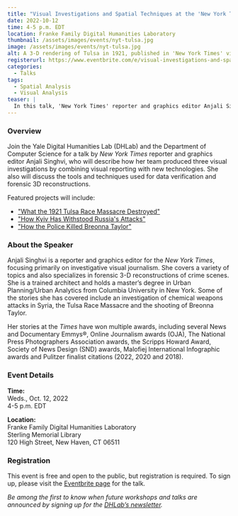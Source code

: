 ```yaml
---
title: "Visual Investigations and Spatial Techniques at the 'New York Times'"
date: 2022-10-12
time: 4-5 p.m. EDT
location: Franke Family Digital Humanities Laboratory
thumbnail: /assets/images/events/nyt-tulsa.jpg
image: /assets/images/events/nyt-tulsa.jpg
alt: A 3-D rendering of Tulsa in 1921, published in 'New York Times' visual reporting on the Tulsa Race Massacre.
registerurl: https://www.eventbrite.com/e/visual-investigations-and-spatial-techniques-at-the-new-york-times-tickets-432117654537
categories:
  - Talks
tags:
  - Spatial Analysis
  - Visual Analysis
teaser: |
  In this talk, 'New York Times' reporter and graphics editor Anjali Singhvi will discuss how her team produces visual investigative journalism, using spatial evidence to reconstruct important moments in space and time.
---
```


### Overview

Join the Yale Digital Humanities Lab (DHLab) and the Department of Computer Science for a talk by *New York Times* reporter and graphics editor Anjali Singhvi, who will describe how her team produced three visual investigations by combining visual reporting with new technologies. She also will discuss the tools and techniques used for data verification and forensic 3D reconstructions.  

Featured projects will include:  
- <a href='https://www.nytimes.com/interactive/2021/05/24/us/tulsa-race-massacre.html' target='_blank'>"What the 1921 Tulsa Race Massacre Destroyed"</a>  
- <a href='https://www.nytimes.com/interactive/2022/04/02/world/europe/kyiv-invasion-disaster.html' target='_blank'>"How Kyiv Has Withstood Russia's Attacks"</a>  
- <a href='https://www.nytimes.com/video/us/100000007348445/breonna-taylor-death-cops.html' target='_blank'>"How the Police Killed Breonna Taylor"</a>  

### About the Speaker

Anjali Singhvi is a reporter and graphics editor for the *New York Times*, focusing primarily on investigative visual journalism. She covers a variety of topics and also specializes in forensic 3-D reconstructions of crime scenes. She is a trained architect and holds a master’s degree in Urban Planning/Urban Analytics from Columbia University in New York. Some of the stories she has covered include an investigation of chemical weapons attacks in Syria, the Tulsa Race Massacre and the shooting of Breonna Taylor.  

Her stories at the *Times* have won multiple awards, including several News and Documentary Emmys®, Online Journalism awards (OJA), The National Press Photographers Association awards, the Scripps Howard Award, Society of News Design (SND) awards, Malofiej International Infographic awards and Pulitzer finalist citations (2022, 2020 and 2018).   

### Event Details

**Time:**  
Weds., Oct. 12, 2022  
4-5 p.m. EDT  

**Location:**  
Franke Family Digital Humanities Laboratory  
Sterling Memorial Library  
120 High Street, New Haven, CT 06511  

### Registration

This event is free and open to the public, but registration is required. To sign up, please visit the <a href='https://www.eventbrite.com/e/visual-investigations-and-spatial-techniques-at-the-new-york-times-tickets-432117654537' target='_blank'>Eventbrite page</a> for the talk.

*Be among the first to know when future workshops and talks are announced by signing up for the <a href='https://subscribe.yale.edu/browse?search=digital+humanities' target='_blank'>DHLab’s newsletter</a>.*
